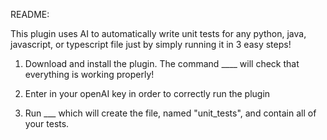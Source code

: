 README:

This plugin uses AI to automatically write unit tests for any python, java, javascript, or typescript file just by simply running it in 3 easy steps!

1) Download and install the plugin. The command ____ will check that everything is working properly!

2) Enter in your openAI key in order to correctly run the plugin

3) Run ___ which will create the file, named "unit_tests", and contain all of your tests.
